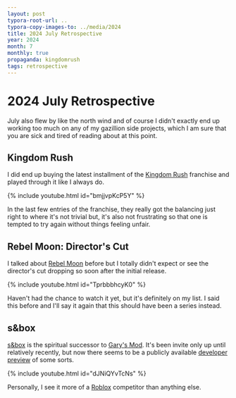 ```yaml
---
layout: post
typora-root-url: ..
typora-copy-images-to: ../media/2024
title: 2024 July Retrospective
year: 2024
month: 7
monthly: true
propaganda: kingdomrush
tags: retrospective
---
```


# 2024 July Retrospective

July also flew by like the north wind and of course I didn't exactly end up working too much on any of my gazillion side projects, which I am sure that you are sick and tired of reading about at this point.

## Kingdom Rush

I did end up buying the latest installment of the [Kingdom Rush][kingdomrush] franchise and played through it like I always do.

{% include youtube.html id="bmjjvpKcP5Y" %}

In the last few entries of the franchise, they really got the balancing just right to where it's not trivial but, it's also not frustrating so that one is tempted to try again without things feeling unfair.

## Rebel Moon: Director's Cut

I talked about [Rebel Moon][rebelmoon] before but I totally didn't expect or see the director's cut dropping so soon after the initial release.

{% include youtube.html id="TprbbbhcyK0" %}

Haven't had the chance to watch it yet, but it's definitely on my list. I said this before and I'll say it again that this should have been a series instead.

## s&box

[s&box][sandbox] is the spiritual successor to [Gary's Mod][garysmod]. It's been invite only up until relatively recently, but now there seems to be a publicly available [developer preview][developerpreview] of some sorts.

{% include youtube.html id="dJNiQYvTcNs" %}

Personally, I see it more of a [Roblox][roblox] competitor than anything else.

[kingdomrush]: https://en.wikipedia.org/wiki/Kingdom_Rush
[rebelmoon]: https://en.wikipedia.org/wiki/Rebel_Moon
[sandbox]: https://en.wikipedia.org/wiki/Sandbox_(video_game)
[garysmod]: https://en.wikipedia.org/wiki/Garry%27s_Mod
[developerpreview]: https://sbox.game/give-me-that
[roblox]: https://en.wikipedia.org/wiki/Roblox
